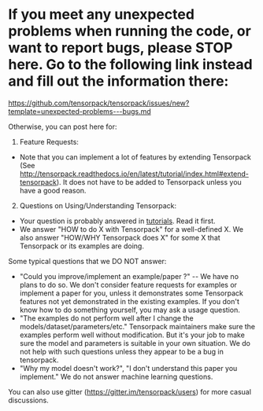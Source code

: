 
# If you meet any unexpected problems when running the code, or want to report bugs, please STOP here. Go to the following link instead and fill out the information there:
https://github.com/tensorpack/tensorpack/issues/new?template=unexpected-problems---bugs.md


Otherwise, you can post here for:
1. Feature Requests:
  + Note that you can implement a lot of features by extending Tensorpack
   (See http://tensorpack.readthedocs.io/en/latest/tutorial/index.html#extend-tensorpack).
   It does not have to be added to Tensorpack unless you have a good reason.

2. Questions on Using/Understanding Tensorpack:
  + Your question is probably answered in [tutorials](http://tensorpack.readthedocs.io/en/latest/tutorial/index.html#user-tutorials). Read it first.
  + We answer "HOW to do X with Tensorpack" for a well-defined X.
    We also answer "HOW/WHY Tensorpack does X" for some X that Tensorpack or its examples are doing.

Some typical questions that we DO NOT answer:

+ "Could you improve/implement an example/paper ?" --
  We have no plans to do so. We don't consider feature
  requests for examples or implement a paper for you, unless it demonstrates 
  some Tensorpack features not yet demonstrated in the existing examples.
  If you don't know how to do something yourself, you may ask a usage question.
+ "The examples do not perform well after I change the models/dataset/parameters/etc."
  Tensorpack maintainers make sure the examples perform well without modification.
  But it's your job to make sure the model and parameters is suitable in your own situation.
  We do not help with such questions unless they appear to be a bug in tensorpack.
+ "Why my model doesn't work?", "I don't understand this paper you implement."
  We do not answer machine learning questions.
  

You can also use gitter (https://gitter.im/tensorpack/users) for more casual discussions.
